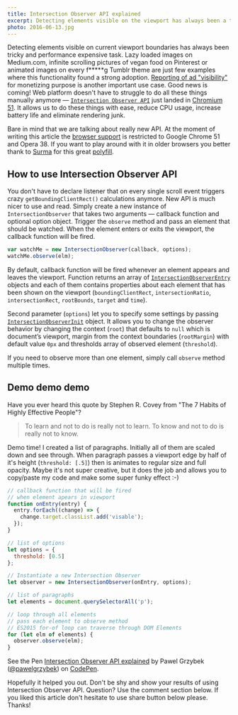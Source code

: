 ```yaml
---
title: Intersection Observer API explained
excerpt: Detecting elements visible on the viewport has always been a tricky and expensive task. Not anymore — Intersection Observer API just landed in Chromium.
photo: 2016-06-13.jpg
---
```


Detecting elements visible on current viewport boundaries has always been tricky and performance expensive task. Lazy loaded images on Medium.com, infinite scrolling pictures of vegan food on Pinterest or animated images on every f*****g Tumblr theme are just few examples where this functionality found a strong adoption. [Reporting of ad "visibility"](http://www.iab.com/viewability-has-arrived-what-you-need-to-know-to-see-through-this-sea-change/) for monetizing purpose is another important use case. Good news is coming! Web platform doesn't have to struggle to do all these things manually anymore — [`Intersection Observer API`](https://wicg.github.io/IntersectionObserver/) just landed in [Chromium 51](http://blog.chromium.org/2016/05/new-apis-to-help-developers-improve.html). It allows us to do these things with ease, reduce CPU usage, increase battery life and eliminate rendering junk.

Bare in mind that we are talking about really new API. At the moment of writing this article the [browser support](https://www.chromestatus.com/feature/5695342691483648) is restricted to Google Chrome 51 and Opera 38. If you want to play around with it in older browsers you better thank to [Surma](https://twitter.com/dassurma) for this great [polyfill](https://github.com/surma-dump/IntersectionObserver/blob/polyfill/polyfill/intersectionobserver-polyfill.js).

## How to use Intersection Observer API

You don't have to declare listener that on every single scroll event triggers crazy `getBoundingClientRect()` calculations anymore. New API is much nicer to use and read. Simply create a new instance of `IntersectionObserver` that takes two arguments — callback function and optional option object. Trigger the `observe` method and pass an element that should be watched. When the element enters or exits the viewport, the callback function will be fired.

```js
var watchMe = new IntersectionObserver(callback, options);
watchMe.observe(elm);
```

By default, callback function will be fired whenever an element appears and leaves the viewport. Function returns an array of [`IntersectionObserverEntry`](https://wicg.github.io/IntersectionObserver/#intersection-observer-entry) objects and each of them contains properties about each element that has been shown on the viewport (`boundingClientRect`, `intersectionRatio`, `intersectionRect`, `rootBounds`, `target` and `time`).

Second parameter (`options`) let you to specify some settings by passing [`IntersectionObserverInit`](https://wicg.github.io/IntersectionObserver/#intersection-observer-init) object. It allows you to change the observer behavior by changing the context (`root`) that defaults to `null` which is document’s viewport, margin from the context boundaries (`rootMargin`) with default value `0px` and thresholds array of observed element (`threshold`).

If you need to observe more than one element, simply call `observe` method multiple times.

## Demo demo demo

Have you ever heard this quote by Stephen R. Covey from "The 7 Habits of Highly Effective People"?

> To learn and not to do is really not to learn. To know and not to do is really not to know.

Demo time! I created a list of paragraphs. Initially all of them are scaled down and see through. When paragraph passes a viewport edge by half of it's height (`threshold: [.5]`) then is animates to regular size and full opacity. Maybe it's not super creative, but it does the job and allows you to copy/paste my code and make some super funky effect :-)

```js
// callback function that will be fired
// when element apears in viewport
function onEntry(entry) {
  entry.forEach((change) => {
    change.target.classList.add('visable');
  });
}

// list of options
let options = {
  threshold: [0.5]
};

// Instantiate a new Intersection Observer
let observer = new IntersectionObserver(onEntry, options);

// list of paragraphs
let elements = document.querySelectorAll('p');

// loop through all elements
// pass each element to observe method
// ES2015 for-of loop can traverse through DOM Elements
for (let elm of elements) {
  observer.observe(elm);
}

```

<p>
<p data-height="400" data-theme-id="dark" data-slug-hash="YWqWXJ" data-default-tab="result" data-user="pawelgrzybek" data-embed-version="2" data-preview="true" class="codepen">See the Pen <a href="http://codepen.io/pawelgrzybek/pen/YWqWXJ/">Intersection Observer API explained</a> by Pawel Grzybek (<a href="http://codepen.io/pawelgrzybek">@pawelgrzybek</a>) on <a href="http://codepen.io">CodePen</a>.</p>
<script async src="//assets.codepen.io/assets/embed/ei.js"></script>
</p>

Hopefully it helped you out. Don't be shy and show your results of using Intersection Observer API. Question? Use the comment section below. If you liked this article don't hesitate to use share button below please. Thanks!
